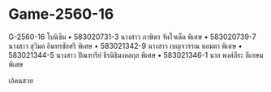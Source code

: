 # Game-2560-16
G-2560-16 โบนิซึม
•	583020731-3 นางสาว ภาษิตา จันใจเด็ด       พิเศษ
•	583020739-7 นางสาว สุวิมล อินทรชัยศรี       พิเศษ
•	583021342-9 นางสาว เบญจวรรณ หอมตา      พิเศษ
•	583021344-5 นางสาว ปัณฑารีย์ ธีรนิธิมงคลกุล   พิเศษ
•	583021346-1 นาย พงศ์ภีระ ลีเกษม           พิเศษ

เอ้คนสวย
